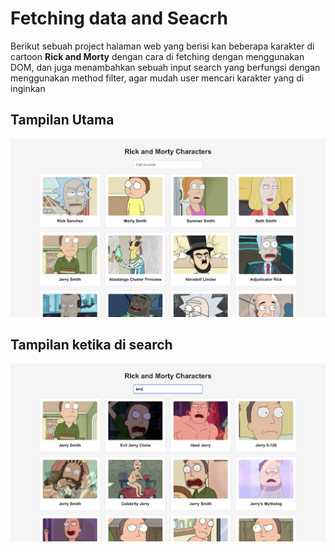 # Fetching data and Seacrh
Berikut sebuah project halaman web yang berisi kan beberapa karakter di cartoon **Rick and Morty** dengan cara di fetching dengan menggunakan DOM, dan juga menambahkan sebuah input search yang berfungsi dengan menggunakan method filter, agar mudah user mencari karakter yang di inginkan 

## Tampilan Utama
![Tampilan Utama](/assets/utama.png)

## Tampilan ketika di search
![Tampilan Search](/assets/search.png)